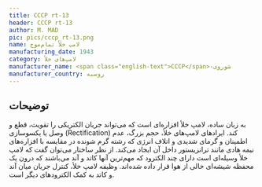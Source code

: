 ```yaml
---
title: CCCP rt-13
header: CCCP rt-13
author: M. MAD
pic: pics/cccp_rt-13.png
name: لامپ خلأ تمام‌موج
manufacturing_date: 1943
category: لامپ‌های خلأ
manufacturer_name: <span class="english-text">CCCP</span>-شوروی
manufacturer_country: روسیه
---
```


<h2 class="fa-IR-explanation-header">توضیحات</h2>
<p>
به زبان ساده، لامپ خلأ افزاره‌ای است که می‌تواند جریان الکتریکی را تقویت، قطع
و وصل یا یکسوسازی
<span class="english-text">(Rectification)</span>
کند. ایرادهای لامپ‌های خلأ، حجم بزرگ، عدم اطمینان و گرمای شدیدی و اتلاف انرژی
که رشته گرم شونده در مقایسه با افزاره‌های نیمه هادی مانند ترانزیستور داخل آن
ایجاد می‌کند. از نظر ساختار می‌توان گفت که لامپ خلأ وسیله‌ای است دارای چند
الکترود که مهم‌ترین آنها کاتد و آند می‌باشند که درون یک محفظه شیشه‌ای خالی از
هوا قرار داده شده‌اند. وظیفه لامپ خلأ، کنترل جریان میان آند و کاتد به کمک
الکترودهای دیگر است.‬
</p>

